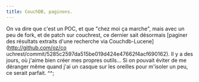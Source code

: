 ```yaml
---
title: CouchDB, paginons.
---
```


On va dire que c'est un POC, et que "chez moi ça marche", mais avec un peu de
fork, et de patch sur couchrest, ce dernier sait désormais [paginer des
résultats extraits d'une recherche via Couchdb-Lucene](http://github.com/oz/co
uchrest/commit/5285c2597da515be019d424e47662f4acf690162). Il y a des jours, où
j'aime bien créer mes propres outils... Si on pouvait éviter de me déranger
même quand j'ai un casque sur les oreilles pour m'isoler un peu, ce serait
parfait. ^^;

